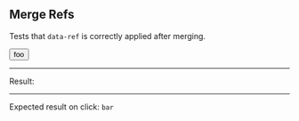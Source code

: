## Merge Refs

Tests that `data-ref` is correctly applied after merging.

<div>
  <div id="content"><button data-ref-foo data-on-click="@get('/tests/merge_refs/data')" class="btn">foo</button></div>
  <hr />
  Result:
  <code id="result" data-text="$foo.innerHTML"></code>
  <hr />
  Expected result on click: <code>bar</code>
</div>